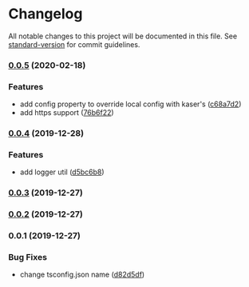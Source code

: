 # Changelog

All notable changes to this project will be documented in this file. See [standard-version](https://github.com/conventional-changelog/standard-version) for commit guidelines.

### [0.0.5](https://github.com/AlmogVC/kaser-sender/compare/v0.0.4...v0.0.5) (2020-02-18)


### Features

* add config property to override local config with kaser's ([c68a7d2](https://github.com/AlmogVC/kaser-sender/commit/c68a7d25c6cefd7c387964632cb94ff508d6a4c3))
* add https support ([76b6f22](https://github.com/AlmogVC/kaser-sender/commit/76b6f22baf314082d2ec92bb3ee041dc4e846a71))

### [0.0.4](https://github.com/AlmogVC/kaser-sender/compare/v0.0.3...v0.0.4) (2019-12-28)


### Features

* add logger util ([d5bc6b8](https://github.com/AlmogVC/kaser-sender/commit/d5bc6b8063a2fcd41ecaf9eee2dd96d8b60f09d5))

### [0.0.3](https://github.com/AlmogVC/kaser-sender/compare/v0.0.2...v0.0.3) (2019-12-27)

### [0.0.2](https://github.com/AlmogVC/kaser-sender/compare/v0.0.1...v0.0.2) (2019-12-27)

### 0.0.1 (2019-12-27)


### Bug Fixes

* change tsconfig.json name ([d82d5df](https://github.com/AlmogVC/kaser-sender/commit/d82d5dfc5a1bae1b6cc7efc66b84c57d0a8f28ba))
